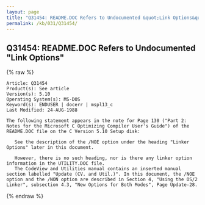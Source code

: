 ```yaml
---
layout: page
title: "Q31454: README.DOC Refers to Undocumented &quot;Link Options&quot;"
permalink: /kb/031/Q31454/
---
```


## Q31454: README.DOC Refers to Undocumented &quot;Link Options&quot;

{% raw %}

	Article: Q31454
	Product(s): See article
	Version(s): 5.10
	Operating System(s): MS-DOS
	Keyword(s): ENDUSER | docerr | mspl13_c
	Last Modified: 24-AUG-1988
	
	The following statement appears in the note for Page 130 ("Part 2:
	Notes for the Microsoft C Optimizing Compiler User's Guide") of the
	README.DOC file on the C Version 5.10 Setup disk:
	
	   See the description of the /NOE option under the heading "Linker
	Options" later in this document.
	
	   However, there is no such heading, nor is there any linker option
	information in the UTILITY.DOC file.
	   The CodeView and Utilities manual contains an inserted manual
	section labelled "Update (CV. and Util.)". In this document, the /NOE
	option and the /NON option are described in Section 4, "Using the OS/2
	Linker", subsection 4.3, "New Options for Both Modes", Page Update-28.

{% endraw %}
